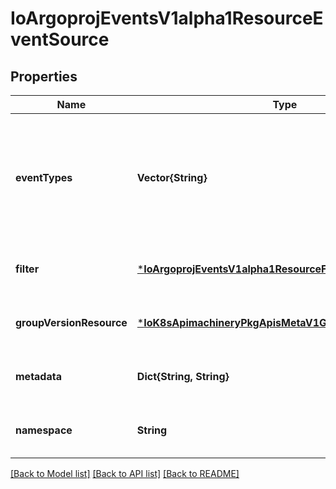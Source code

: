 # IoArgoprojEventsV1alpha1ResourceEventSource


## Properties
Name | Type | Description | Notes
------------ | ------------- | ------------- | -------------
**eventTypes** | **Vector{String}** | EventTypes is the list of event type to watch. Possible values are - ADD, UPDATE and DELETE. | [optional] [default to nothing]
**filter** | [***IoArgoprojEventsV1alpha1ResourceFilter**](IoArgoprojEventsV1alpha1ResourceFilter.md) |  | [optional] [default to nothing]
**groupVersionResource** | [***IoK8sApimachineryPkgApisMetaV1GroupVersionResource**](IoK8sApimachineryPkgApisMetaV1GroupVersionResource.md) |  | [optional] [default to nothing]
**metadata** | **Dict{String, String}** |  | [optional] [default to nothing]
**namespace** | **String** |  | [optional] [default to nothing]


[[Back to Model list]](../README.md#models) [[Back to API list]](../README.md#api-endpoints) [[Back to README]](../README.md)



